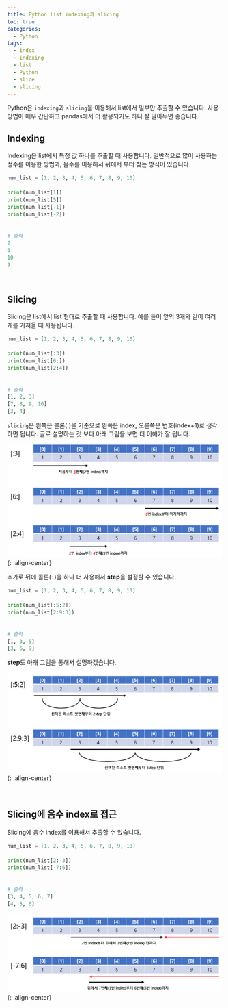 ```yaml
---
title: Python list indexing과 slicing
toc: true
categories:
  - Python
tags:
  - index
  - indexing
  - list
  - Python
  - slice
  - slicing
---
```


Python은 `indexing`과 `slicing`을 이용해서 list에서 일부만 추출할 수 있습니다. 사용 방법이 매우 간단하고 pandas에서 더 활용되기도 하니 잘 알아두면 좋습니다.

## **Indexing**

Indexing은 list에서 특정 값 하나를 추출할 때 사용합니다. 일반적으로 많이 사용하는 정수를 이용한 방법과, 음수를 이용해서 뒤에서 부터 찾는 방식이 있습니다.

```python
num_list = [1, 2, 3, 4, 5, 6, 7, 8, 9, 10]

print(num_list[1])
print(num_list[5])
print(num_list[-1])
print(num_list[-2])


# 출력
2
6
10
9
```

<br>

## **Slicing**

Slicing은 list에서 list 형태로 추출할 때 사용합니다. 예를 들어 앞의 3개와 같이 여러 개를 가져올 때 사용됩니다.

```python
num_list = [1, 2, 3, 4, 5, 6, 7, 8, 9, 10]

print(num_list[:3])
print(num_list[6:])
print(num_list[2:4])


# 출력
[1, 2, 3]
[7, 8, 9, 10]
[3, 4]
```

`slicing`은 왼쪽은 콜론(:)을 기준으로 왼쪽은 index, 오른쪽은 번호(index+1)로 생각하면 됩니다. 글로 설명하는 것 보다 아래 그림을 보면 더 이해가 잘 됩니다.

![slicing describe](/assets/images/posts/2022-7-4-python-list-indexing-and-slicing/img-1.png){: .align-center}

추가로 뒤에 콜론(`:`)을 하나 더 사용해서 **step**을 설정할 수 있습니다.

```python
num_list = [1, 2, 3, 4, 5, 6, 7, 8, 9, 10]

print(num_list[:5:2])
print(num_list[2:9:3])


# 출력
[1, 3, 5]
[3, 6, 9]
```

**step**도 아래 그림을 통해서 설명하겠습니다.

![slicing describe 2](/assets/images/posts/2022-7-4-python-list-indexing-and-slicing/img-2.png){: .align-center}

<br>

## **Slicing에 음수 index로 접근**

Slicing에 음수 index를 이용해서 추출할 수 있습니다.

```python
num_list = [1, 2, 3, 4, 5, 6, 7, 8, 9, 10]

print(num_list[2:-3])
print(num_list[-7:6])


# 출력
[3, 4, 5, 6, 7]
[4, 5, 6]
```

![slicing describe 3](/assets/images/posts/2022-7-4-python-list-indexing-and-slicing/img-3.png){: .align-center}
